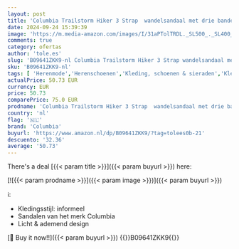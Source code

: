 ```yaml
---
layout: post
title: 'Columbia Trailstorm Hiker 3 Strap  wandelsandaal met drie banden voor heren'
date: 2024-09-24 15:39:39
image: 'https://m.media-amazon.com/images/I/31aPTolTRDL._SL500_._SL400_.jpg'
comments: true
category: ofertas
author: 'tole.es'
slug: 'B09641ZKK9-nl Columbia Trailstorm Hiker 3 Strap wandelsandaal met drie...'
sku: 'B09641ZKK9-nl'
tags: [ 'Herenmode','Herenschoenen','Kleding, schoenen & sieraden','Kleding, schoenen en sieraden','Sport- & outdoorsandalen heren','Trainings- & outdoorschoenen heren','columbia','🇳🇱', ]
actualPrice: 50.73 EUR
currency: EUR
price: 50.73
comparePrice: 75.0 EUR
prodname: 'Columbia Trailstorm Hiker 3 Strap  wandelsandaal met drie banden voor heren'
country: 'nl'
flag: '🇳🇱'
brand: 'Columbia'
buyurl: 'https://www.amazon.nl/dp/B09641ZKK9/?tag=tolees0b-21'
descuento: '32.36'
average: '50.73'
---
```


There's a deal [{{< param title >}}]({{< param buyurl >}})  here:

[![{{< param prodname >}}]({{< param image >}})]({{< param buyurl >}})

ℹ️:

- Kledingsstijl: informeel
- Sandalen van het merk Columbia
- Licht & ademend design

[🛒 Buy it now!!]({{< param buyurl >}})
{{<world>}}B09641ZKK9{{</world>}}
